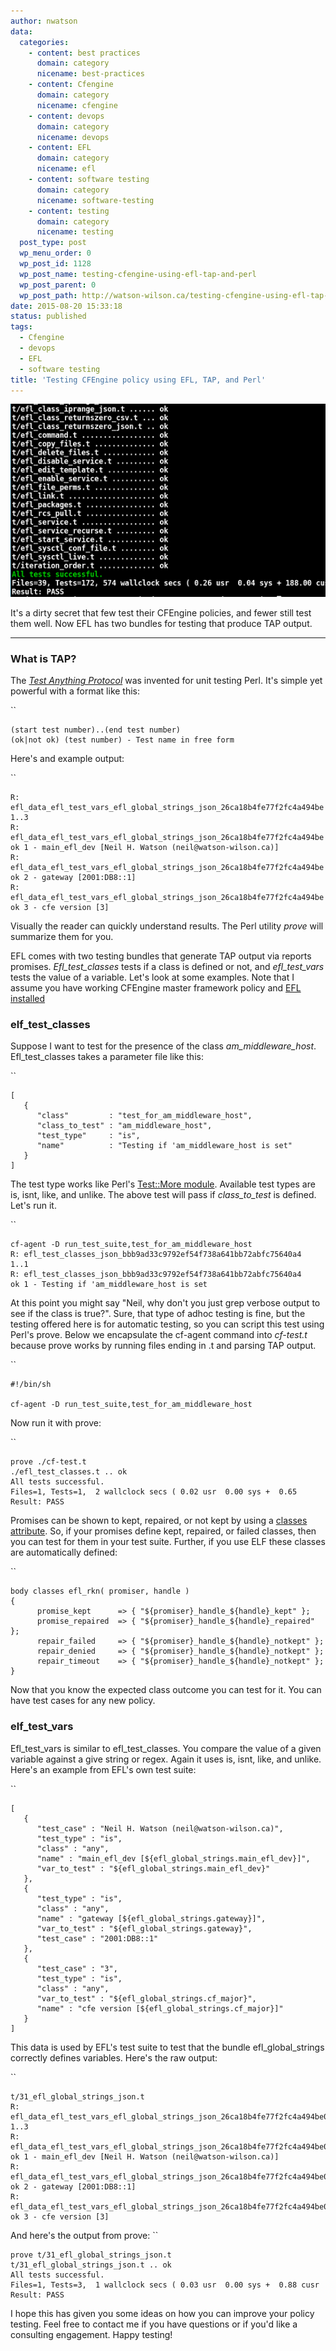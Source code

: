 ```yaml
---
author: nwatson
data:
  categories:
    - content: best practices
      domain: category
      nicename: best-practices
    - content: Cfengine
      domain: category
      nicename: cfengine
    - content: devops
      domain: category
      nicename: devops
    - content: EFL
      domain: category
      nicename: efl
    - content: software testing
      domain: category
      nicename: software-testing
    - content: testing
      domain: category
      nicename: testing
  post_type: post
  wp_menu_order: 0
  wp_post_id: 1128
  wp_post_name: testing-cfengine-using-efl-tap-and-perl
  wp_post_parent: 0
  wp_post_path: http://watson-wilson.ca/testing-cfengine-using-efl-tap-and-perl/
date: 2015-08-20 15:33:18
status: published
tags:
  - Cfengine
  - devops
  - EFL
  - software testing
title: 'Testing CFEngine policy using EFL, TAP, and Perl'
---
```

![Prove and TAP output](/static/images/efl_tests.png)

It's a dirty secret that few test their CFEngine policies, and fewer
still test them well. Now EFL has two bundles for testing that produce
TAP output.

---

### What is TAP? ###

The [*Test Anything Protocol*](https://en.wikipedia.org/wiki/Test_Anything_Protocol)
was invented for unit testing Perl. It's simple yet powerful with a
format like this:

``

    (start test number)..(end test number)
    (ok|not ok) (test number) - Test name in free form

Here's and example output:

``

    R: efl_data_efl_test_vars_efl_global_strings_json_26ca18b4fe77f2fc4a494be
    1..3
    R: efl_data_efl_test_vars_efl_global_strings_json_26ca18b4fe77f2fc4a494be
    ok 1 - main_efl_dev [Neil H. Watson (neil@watson-wilson.ca)]
    R: efl_data_efl_test_vars_efl_global_strings_json_26ca18b4fe77f2fc4a494be
    ok 2 - gateway [2001:DB8::1]
    R: efl_data_efl_test_vars_efl_global_strings_json_26ca18b4fe77f2fc4a494be
    ok 3 - cfe version [3]

Visually the reader can quickly understand results. The Perl utility *prove*
will summarize them for you.

EFL comes with two testing bundles that generate TAP output via reports
promises. *Efl_test_classes* tests if a class is defined or not, and *efl_test_vars*
tests the value of a variable. Let's look at some examples. Note that I
assume you have working CFEngine master framework policy and [EFL
installed](https://github.com/evolvethinking/evolve_cfengine_freelib/blob/master/INSTALL.md)

### elf_test_classes ###

Suppose I want to test for the presence of the class *am_middleware_host*.
Efl_test_classes takes a parameter file like this:

``

    [
       {
          "class"         : "test_for_am_middleware_host",
          "class_to_test" : "am_middleware_host",
          "test_type"     : "is",
          "name"          : "Testing if 'am_middleware_host is set"
       }
    ]

The test type works like Perl's [Test::More module](https://metacpan.org/pod/Test::More).
Available test types are is, isnt, like, and unlike. The above test
will pass if *class_to_test* is defined. Let's run it.

``

    cf-agent -D run_test_suite,test_for_am_middleware_host
    R: efl_test_classes_json_bbb9ad33c9792ef54f738a641bb72abfc75640a4
    1..1
    R: efl_test_classes_json_bbb9ad33c9792ef54f738a641bb72abfc75640a4
    ok 1 - Testing if 'am_middleware_host is set

At this point you might say "Neil, why don't you just grep verbose
output to see if the class is true?". Sure, that type of adhoc testing
is fine, but the testing offered here is for automatic testing, so you
can script this test using Perl's prove. Below we encapsulate the
cf-agent command into *cf-test.t* because prove works by running files
ending in .t and parsing TAP output.

``

    #!/bin/sh
    
    cf-agent -D run_test_suite,test_for_am_middleware_host

Now run it with prove:

``

    prove ./cf-test.t
    ./efl_test_classes.t .. ok   
    All tests successful.
    Files=1, Tests=1,  2 wallclock secs ( 0.02 usr  0.00 sys +  0.65 
    Result: PASS

Promises can be shown to kept, repaired, or not kept by using a [classes
attribute](https://docs.cfengine.com/docs/master/reference-promise-types.html#classes).
So, if your promises define kept, repaired, or failed classes, then you
can test for them in your test suite. Further, if you use ELF these
classes are automatically defined:

``

    body classes efl_rkn( promiser, handle )
    {
          promise_kept      => { "${promiser}_handle_${handle}_kept" };
          promise_repaired  => { "${promiser}_handle_${handle}_repaired" };
          repair_failed     => { "${promiser}_handle_${handle}_notkept" };
          repair_denied     => { "${promiser}_handle_${handle}_notkept" };
          repair_timeout    => { "${promiser}_handle_${handle}_notkept" };
    }

Now that you know the expected class outcome you can test for it. You
can have test cases for any new policy.

### elf_test_vars ###

Efl_test_vars is similar to efl_test_classes. You compare the value of
a given variable against a give string or regex. Again it uses is,
isnt, like, and unlike. Here's an example from EFL's own test suite:

``

    [
       {
          "test_case" : "Neil H. Watson (neil@watson-wilson.ca)",
          "test_type" : "is",
          "class" : "any",
          "name" : "main_efl_dev [${efl_global_strings.main_efl_dev}]",
          "var_to_test" : "${efl_global_strings.main_efl_dev}"
       },
       {
          "test_type" : "is",
          "class" : "any",
          "name" : "gateway [${efl_global_strings.gateway}]",
          "var_to_test" : "${efl_global_strings.gateway}",
          "test_case" : "2001:DB8::1"
       },
       {
          "test_case" : "3",
          "test_type" : "is",
          "class" : "any",
          "var_to_test" : "${efl_global_strings.cf_major}",
          "name" : "cfe version [${efl_global_strings.cf_major}]"
       }
    ]

This data is used by EFL's test suite to test that the bundle
efl_global_strings correctly defines variables. Here's the raw output:

``

    t/31_efl_global_strings_json.t
    R: efl_data_efl_test_vars_efl_global_strings_json_26ca18b4fe77f2fc4a494be0
    1..3
    R: efl_data_efl_test_vars_efl_global_strings_json_26ca18b4fe77f2fc4a494be0
    ok 1 - main_efl_dev [Neil H. Watson (neil@watson-wilson.ca)]
    R: efl_data_efl_test_vars_efl_global_strings_json_26ca18b4fe77f2fc4a494be0
    ok 2 - gateway [2001:DB8::1]
    R: efl_data_efl_test_vars_efl_global_strings_json_26ca18b4fe77f2fc4a494be0
    ok 3 - cfe version [3]

And here's the output from prove: ``

    prove t/31_efl_global_strings_json.t 
    t/31_efl_global_strings_json.t .. ok   
    All tests successful.
    Files=1, Tests=3,  1 wallclock secs ( 0.03 usr  0.00 sys +  0.88 cusr  
    Result: PASS

I hope this has given you some ideas on how you can improve your policy
testing. Feel free to contact me if you have questions or if you'd like
a consulting engagement. Happy testing!
